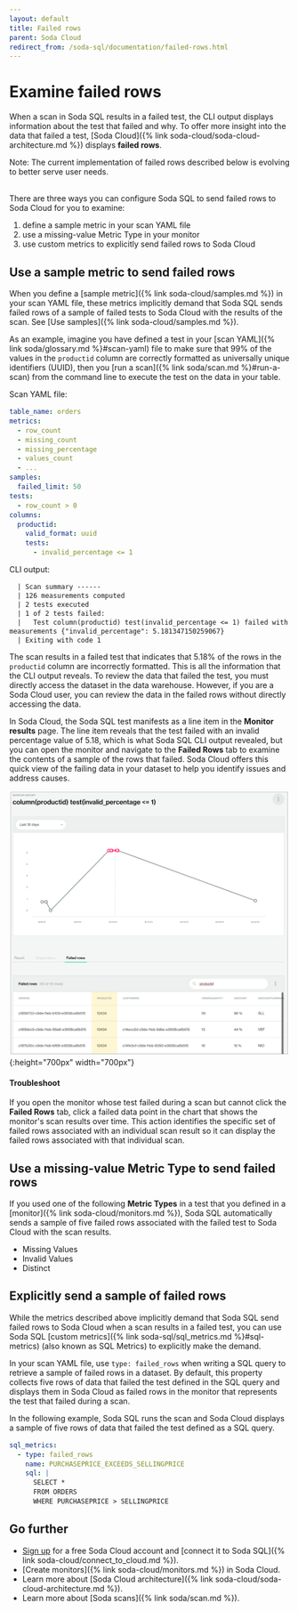 ```yaml
---
layout: default
title: Failed rows
parent: Soda Cloud
redirect_from: /soda-sql/documentation/failed-rows.html
---
```


# Examine failed rows

When a scan in Soda SQL results in a failed test, the CLI output displays information about the test that failed and why.  To offer more insight into the data that failed a test, [Soda Cloud]({% link soda-cloud/soda-cloud-architecture.md %}) displays **failed rows**. 

Note: The current implementation of failed rows described below is evolving to better serve user needs.
<br />
<br />

There are three ways you can configure Soda SQL to send failed rows to Soda Cloud for you to examine:

1. define a sample metric in your scan YAML file
2. use a missing-value Metric Type in your monitor 
3. use custom metrics to explicitly send failed rows to Soda Cloud

## Use a sample metric to send failed rows

When you define a [sample metric]({% link soda-cloud/samples.md %}) in your scan YAML file, these metrics implicitly demand that Soda SQL sends failed rows of a sample of failed tests to Soda Cloud with the results of the scan. See [Use samples]({% link soda-cloud/samples.md %}).

As an example, imagine you have defined a test in your [scan YAML]({% link soda/glossary.md %}#scan-yaml) file to make sure that 99% of the values in the `productid` column are correctly formatted as universally unique identifiers (UUID), then you [run a scan]({% link soda/scan.md %}#run-a-scan) from the command line to execute the test on the data in your table.

Scan YAML file:
```yaml
table_name: orders
metrics:
  - row_count
  - missing_count
  - missing_percentage
  - values_count
  - ...
samples:
  failed_limit: 50
tests:
  - row_count > 0
columns:
  productid:
    valid_format: uuid
    tests:
      - invalid_percentage <= 1
```

CLI output:
```shell
  | Scan summary ------
  | 126 measurements computed
  | 2 tests executed
  | 1 of 2 tests failed:
  |   Test column(productid) test(invalid_percentage <= 1) failed with measurements {"invalid_percentage": 5.181347150259067}
  | Exiting with code 1
```

The scan results in a failed test that indicates that 5.18% of the rows in the `productid` column are incorrectly formatted. This is all the information that the CLI output reveals. To review the data that failed the test, you must directly access the dataset in the data warehouse. However, if you are a Soda Cloud user, you can review the data in the failed rows without directly accessing the data.

In Soda Cloud, the Soda SQL test manifests as a line item in the **Monitor results** page. The line item reveals that the test failed with an invalid percentage value of 5.18, which is what Soda SQL CLI output revealed, but you can open the monitor and navigate to the **Failed Rows** tab to examine the contents of a sample of the rows that failed. Soda Cloud offers this quick view of the failing data in your dataset to help you identify issues and address causes.

![failed-rows](/assets/images/failed-rows.png){:height="700px" width="700px"}

#### Troubleshoot

If you open the monitor whose test failed during a scan but cannot click the **Failed Rows** tab, click a failed data point in the chart that shows the monitor's scan results over time. This action identifies the specific set of failed rows associated with an individual scan result so it can display the failed rows associated with that individual scan. 


## Use a missing-value Metric Type to send failed rows

If you used one of the following **Metric Types** in a test that you defined in a [monitor]({% link soda-cloud/monitors.md %}), Soda SQL automatically sends a sample of five failed rows associated with the failed test to Soda Cloud with the scan results. 

* Missing Values
* Invalid Values
* Distinct


## Explicitly send a sample of failed rows

While the metrics described above implicitly demand that Soda SQL send failed rows to Soda Cloud when a scan results in a failed test, you can use Soda SQL [custom metrics]({% link soda-sql/sql_metrics.md %}#sql-metrics) (also known as SQL Metrics) to explicitly make the demand.

In your scan YAML file, use `type: failed_rows` when writing a SQL query to retrieve a sample of failed rows in a dataset. By default, this property collects five rows of data that failed the test defined in the SQL query and displays them in Soda Cloud as failed rows in the monitor that represents the test that failed during a scan. 

In the following example, Soda SQL runs the scan and Soda Cloud displays a sample of five rows of data that failed the test defined as a SQL query.

```yaml
sql_metrics:
  - type: failed_rows
    name: PURCHASEPRICE_EXCEEDS_SELLINGPRICE
    sql: |
      SELECT *
      FROM ORDERS
      WHERE PURCHASEPRICE > SELLINGPRICE
```

## Go further

- <a href="https://cloud.soda.io/signup" target="_blank"> Sign up</a> for a free Soda Cloud account and [connect it to Soda SQL]({% link soda-cloud/connect_to_cloud.md %}).
- [Create monitors]({% link soda-cloud/monitors.md %}) in Soda Cloud.
- Learn more about [Soda Cloud architecture]({% link soda-cloud/soda-cloud-architecture.md %}).
- Learn more about [Soda scans]({% link soda/scan.md %}).